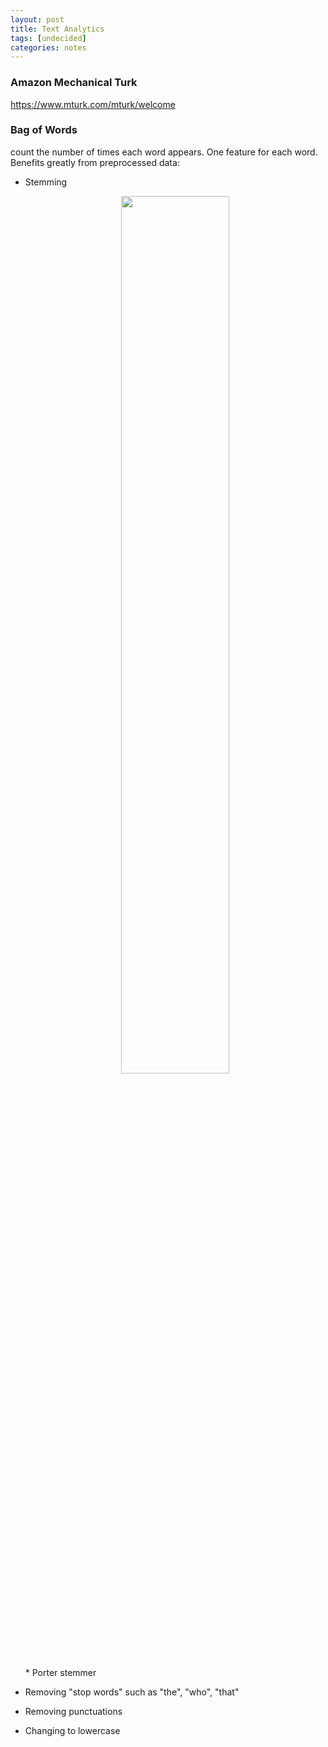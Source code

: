 ```yaml
---
layout: post
title: Text Analytics
tags: [undecided]
categories: notes
---
```


### Amazon Mechanical Turk
https://www.mturk.com/mturk/welcome

### Bag of Words
count the number of times each word appears. One feature for each word. Benefits greatly from preprocessed data:
* Stemming 
  <p align="center">
    <img src="../../img/post-img/text-analytics/1.png" height="60%" width="60%">
  </p>
  * Porter stemmer
  
* Removing "stop words" such as "the", "who", "that"
* Removing punctuations
* Changing to lowercase